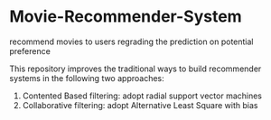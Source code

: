 # Movie-Recommender-System
recommend movies to users regrading the prediction on potential preference

This repository improves the traditional ways to build recommender systems in the following two approaches:

1. Contented Based filtering: adopt radial support vector machines
2. Collaborative filtering: adopt Alternative Least Square with bias

